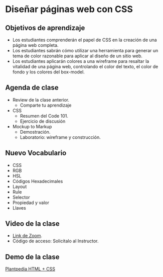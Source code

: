 # Diseñar páginas web con CSS

## Objetivos de aprendizaje

- Los estudiantes comprenderán el papel de CSS en la creación de una página web completa.
- Los estudiantes sabrán cómo utilizar una herramienta para generar un tema de color razonable para aplicar al diseño de un sitio web.
- Los estudiantes aplicarán colores a una wireframe para resaltar la vitalidad de una página web, controlando el color del texto, el color de fondo y los colores del box-model.

## Agenda de clase

- Review de la clase anterior.
   - Comparte tu aprendizaje
- CSS
   - Resumen del Code 101.
   - Ejercicio de discusión
- Mockup to Markup
   - Demostración.
   - Laboratorio: wireframe y construcción.

## Nuevo Vocabulario

- CSS
- RGB
- HSL
- Códigos Hexadecimales
- Layout
- Rule
- Selector
- Propiedad y valor
- Llaves

## Video de la clase
- [Link de Zoom](https://us06web.zoom.us/rec/share/ImIIctTDJF3kQOMB29jVkWJTvYjxJtLyerF32lPx9HRm5HNIl-2QHt2ENmfALg8D.PRzZmeT8QjJW0tqX).
- Código de acceso: Solicitalo al Instructor.

## Demo de la clase
[Plantpedia HTML + CSS](demo)
